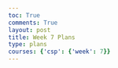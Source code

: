 ```yaml
---
toc: True
comments: True
layout: post
title: Week 7 Plans
type: plans
courses: {'csp': {'week': 7}}
---
```


